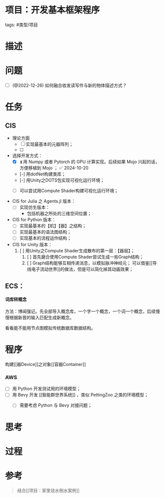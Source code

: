 # 项目：开发基本框架程序




tags:  #类型/项目 

# 描述



# 问题

- [ ] (@2022-12-26) 如何融合收发读写件与新的物体描述方式？


# 任务


## CIS

- 理论方面
	- [ ] 实现最基本的元器阵列；
	- [ ] 


- 选择开发方式：
	- [x] ⏫   用 Numpy 或者 Pytorch 的 GPU 计算实现。后续如果 Mojo 兴起的话，方便移植到 Mojo ； ✅ 2024-10-20
	- [-] 用dotNet构建类库；
	- [-] 用Unity之DOTS包实现可视化运行环境；
	- [ ] 可以尝试用Compute Shader构建可视化运行环境；


- CIS for Julia 之 Agents.jl 版本：
	- [ ] 实现仿生版本：
		- 包括机器之所处的三维空间位置；
	
- CIS for Python 版本：
	- [ ] 实现最基本的【机】【器】之结构；
	- [ ] 实现最基本的语法图结构；
	- [ ] 实现基本的流程运作结构；

- CIS for Unity 版本：
	1. [ ] 用Unity之Compute Shader生成散布的第一层：【器层】；
		1. [ ] 首先磨合使用Compute Shader尝试生成一些Graph结构；
		2. [ ] Graph结构能够互相传递消息，以模拟脉冲神经元；
		       可以借鉴[[导线电子流动世界]]的做法，但是可以简化掉其动画效果；


## ECS：


#### 词库转概念

方法：博闻强记。先全部导入概念库，一个字一个概念，一个词一个概念，后续慢慢根据新晋的输入匹配生成新概念。

看看能不能用节点图模拟传统数据库数据结构。



# 程序


构建[[器Device]]之对象[[容器Container]]



### AWS

- [ ] 用 Python 开发测试用的环境模型；
- [ ] 用 Bevy 开发 [[智能群世界系统]] ，类似 PettingZoo 之类的环境模型；
	- [ ] 需要考虑 Python 与 Bevy 对接问题；


# 思考

  




# 过程


# 参考


> 结合[[项目：家里烧水倒水案例]]
